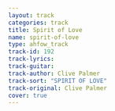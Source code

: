 ```yaml
---
layout: track
categories: track
title: Spirit of Love
name: spirit-of-love
type: ahfow_track
track-id: 192
track-lyrics: 
track-guitar: 
track-author: Clive Palmer
track-sort: "SPIRIT OF LOVE"
track-original: Clive Palmer
cover: true
---
```

